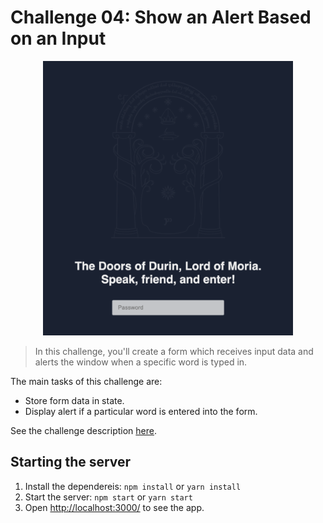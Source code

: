 # Challenge 04: Show an Alert Based on an Input

<p align="center">
  <img alt="Show an Alert Based on an Input" width="400" src="https://raw.githubusercontent.com/danielacb/course_10-react-challenges-beginner/master/images/04-show-an-alert-based-on-an-input.png">
</p>

> In this challenge, you'll create a form which receives input data and alerts the window when a specific word is typed in.

The main tasks of this challenge are:

- Store form data in state.
- Display alert if a particular word is entered into the form.

See the challenge description [here](https://scotch.io/courses/10-react-challenges-beginner/show-an-alert-based-on-an-input).

## Starting the server

1. Install the dependereis: `npm install` or `yarn install`
2. Start the server: `npm start` or `yarn start`
3. Open [http://localhost:3000/](http://localhost:3000/) to see the app.
